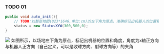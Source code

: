 ### TODO 01
```java
public void auto_init(){
    // TODO:以整张地图(823*1646,单位:cm)的左下角为原点，准确标记出机器人的位置和角度
    status = new StatusXYW(300,500,0);
}
```
<image src="images/01.png">
如图所示，以场地左下角为原点，标记出机器的位置和角度，角度为x轴正方向与机器人正方向（自己定义，可以是收球方向、射球方向等）的夹角